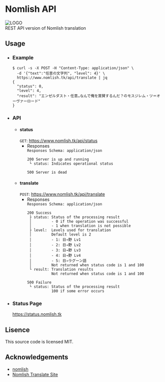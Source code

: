 # Nomlish API
![LOGO](https://i.imgur.com/AEPFCkb.png)  
REST API version of Nomlish translation

## Usage
- ### Example
  ```console
  $ curl -s -X POST -H "Content-Type: application/json" \
    -d '{"text":"任意の文字列", "level": 4}' \
    https://www.nomlish.tk/api/translate | jq
  {
    "status": 0,
    "level": 4,
    "result": "エンゼルダスト・任意…なんで俺を賞賛するんだ？のモスジレム・ツ＝オーヴァーロード"
  }
  ```
- ### API
  - #### status
    `GET`: https://www.nomlish.tk/api/status
    - Responses  
      `Responses Schema: application/json`
      ```console
      200 Server is up and running
       └ status: Indicates operational status
      ```
      ```console
      500 Server is dead
      ```
  - #### translate
    `POST`: https://www.nomlish.tk/api/translate
    - Responses  
      `Responses Schema: application/json`
      ```console
      200 Success
       ├ status: Status of the processing result
       │         - 0 if the operation was successful
       │         - 1 when translation is not possible
       ├ level:  Levels used for translation
       │         Default level is 2
       │         - 1: 日→野 Lv1
       │         - 2: 日→野 Lv2
       │         - 3: 日→野 Lv3
       │         - 4: 日→野 Lv4
       │         - 5: 日→ラグーン語
       │         Not returned when status code is 1 and 100
       └ result: Translation results
                 Not returned when status code is 1 and 100
      ```
      ```console
      500 Failure
       └ status: Status of the processing result
                 100 if some error occurs
      ```
- ### Status Page
  https://status.nomlish.tk

## Lisence
This source code is licensed MIT.

## Acknowledgements
- [nomlish](https://github.com/Ancient-Scapes/nomlish)
- [Nomlish Translate Site](http://racing-lagoon.info/)